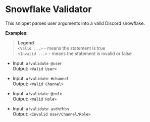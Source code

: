 # Snowflake Validator
This snippet parses user arguments into a valid Discord snowflake.

**Examples:**
> **Legend**\
`<Valid ...>` - means the statement is true\
`<Invalid ...>` - means the statement is invalid or false

* Input: `a!validate @user`\
Output: `<Valid User>`

* Input: `a!validate #channel`\
Output: `<Valid Channel>`

* Input: `a!validate @role`\
Output: `<Valid Role>`

* Input: `a!validate asdnfhbn`\
Output: `<Invalid User/Channel/Role>`
